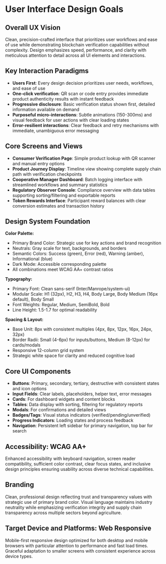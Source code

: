 # User Interface Design Goals

## Overall UX Vision

Clean, precision-crafted interface that prioritizes user workflows and ease of use while demonstrating blockchain verification capabilities without complexity. Design emphasizes speed, performance, and clarity with meticulous attention to detail across all UI elements and interactions.

## Key Interaction Paradigms

- **Users First**: Every design decision prioritizes user needs, workflows, and ease of use
- **One-click verification**: QR scan or code entry provides immediate product authenticity results with instant feedback
- **Progressive disclosure**: Basic verification status shown first, detailed information available on demand
- **Purposeful micro-interactions**: Subtle animations (150-300ms) and visual feedback for user actions with clear loading states
- **Error-resilient interactions**: Clear feedback and retry mechanisms with immediate, unambiguous error messaging

## Core Screens and Views

- **Consumer Verification Page**: Simple product lookup with QR scanner and manual entry options
- **Product Journey Display**: Timeline view showing complete supply chain path with verification checkpoints
- **Cooperative Manager Dashboard**: Batch logging interface with streamlined workflows and summary statistics
- **Regulatory Observer Console**: Compliance overview with data tables supporting sorting/filtering and exportable reports
- **Token Rewards Interface**: Participant reward balances with clear conversion estimates and transaction history

## Design System Foundation

**Color Palette:**

- Primary Brand Color: Strategic use for key actions and brand recognition
- Neutrals: Gray scale for text, backgrounds, and borders
- Semantic Colors: Success (green), Error (red), Warning (amber), Informational (blue)
- Dark Mode: Accessible corresponding palette
- All combinations meet WCAG AA+ contrast ratios

**Typography:**

- Primary Font: Clean sans-serif (Inter/Manrope/system-ui)
- Modular Scale: H1 (32px), H2, H3, H4, Body Large, Body Medium (16px default), Body Small
- Font Weights: Regular, Medium, SemiBold, Bold
- Line Height: 1.5-1.7 for optimal readability

**Spacing & Layout:**

- Base Unit: 8px with consistent multiples (4px, 8px, 12px, 16px, 24px, 32px)
- Border Radii: Small (4-6px) for inputs/buttons, Medium (8-12px) for cards/modals
- Responsive 12-column grid system
- Strategic white space for clarity and reduced cognitive load

## Core UI Components

- **Buttons**: Primary, secondary, tertiary, destructive with consistent states and icon options
- **Input Fields**: Clear labels, placeholders, helper text, error messages
- **Cards**: For dashboard widgets and content blocks
- **Tables**: Data display with sorting, filtering for regulatory reports
- **Modals**: For confirmations and detailed views
- **Badges/Tags**: Visual status indicators (verified/pending/unverified)
- **Progress Indicators**: Loading states and process feedback
- **Navigation**: Persistent left sidebar for primary navigation, top bar for search

## Accessibility: WCAG AA+

Enhanced accessibility with keyboard navigation, screen reader compatibility, sufficient color contrast, clear focus states, and inclusive design principles ensuring usability across diverse technical capabilities.

## Branding

Clean, professional design reflecting trust and transparency values with strategic use of primary brand color. Visual language maintains industry neutrality while emphasizing verification integrity and supply chain transparency across multiple sectors beyond agriculture.

## Target Device and Platforms: Web Responsive

Mobile-first responsive design optimized for both desktop and mobile browsers with particular attention to performance and fast load times. Graceful adaptation to smaller screens with consistent experience across device types.
